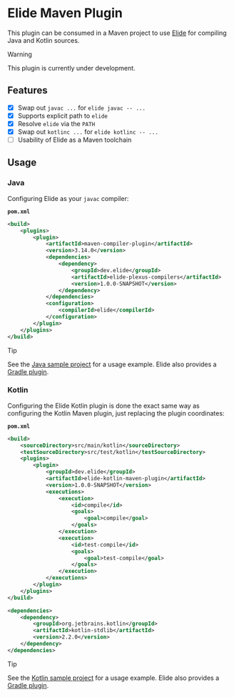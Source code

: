 # Elide Maven Plugin

This plugin can be consumed in a Maven project to use [Elide](https://elide.dev) for compiling Java and Kotlin sources.

> [!WARNING]
> This plugin is currently under development.

## Features

- [x] Swap out `javac ...` for `elide javac -- ...`
- [x] Supports explicit path to `elide`
- [x] Resolve `elide` via the `PATH`
- [x] Swap out `kotlinc ...` for `elide kotlinc -- ...`
- [ ] Usability of Elide as a Maven toolchain

## Usage

### Java

Configuring Elide as your `javac` compiler:

**`pom.xml`**
```xml
<build>
    <plugins>
        <plugin>
            <artifactId>maven-compiler-plugin</artifactId>
            <version>3.14.0</version>
            <dependencies>
                <dependency>
                    <groupId>dev.elide</groupId>
                    <artifactId>elide-plexus-compilers</artifactId>
                    <version>1.0.0-SNAPSHOT</version>
                </dependency>
            </dependencies>
            <configuration>
                <compilerId>elide</compilerId>
            </configuration>
        </plugin>
    </plugins>
</build>
```

> [!TIP]
> See the [Java sample project](sample-java) for a usage example. Elide also provides
> a [Gradle plugin](https://github.com/elide-dev/gradle).

### Kotlin

Configuring the Elide Kotlin plugin is done the exact same way as configuring the Kotlin Maven plugin, just replacing 
the plugin coordinates:

**`pom.xml`**
```xml
<build>
    <sourceDirectory>src/main/kotlin</sourceDirectory>
    <testSourceDirectory>src/test/kotlin</testSourceDirectory>
    <plugins>
        <plugin>
            <groupId>dev.elide</groupId>
            <artifactId>elide-kotlin-maven-plugin</artifactId>
            <version>1.0.0-SNAPSHOT</version>
            <executions>
                <execution>
                    <id>compile</id>
                    <goals>
                        <goal>compile</goal>
                    </goals>
                </execution>
                <execution>
                    <id>test-compile</id>
                    <goals>
                        <goal>test-compile</goal>
                    </goals>
                </execution>
            </executions>
        </plugin>
    </plugins>
</build>

<dependencies>
    <dependency>
        <groupId>org.jetbrains.kotlin</groupId>
        <artifactId>kotlin-stdlib</artifactId>
        <version>2.2.0</version>
    </dependency>
</dependencies>
```

> [!TIP]
> See the [Kotlin sample project](sample-kotlin) for a usage example. Elide also provides
> a [Gradle plugin](https://github.com/elide-dev/gradle).